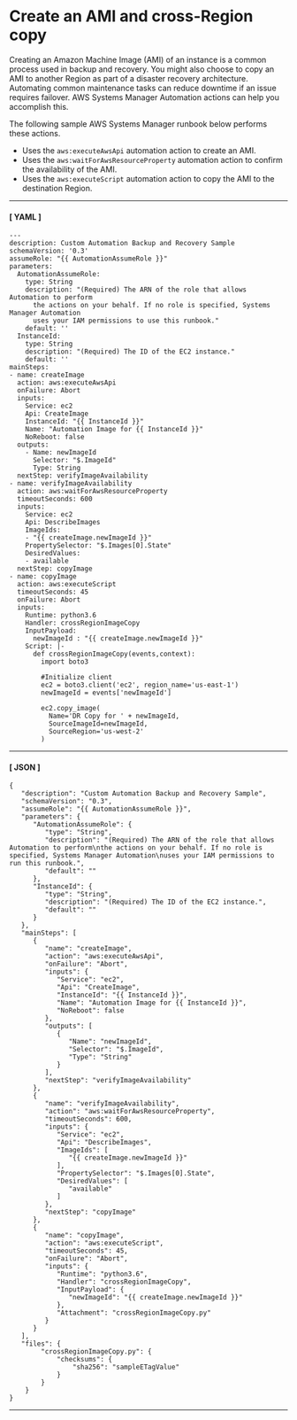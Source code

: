 # Create an AMI and cross\-Region copy<a name="automation-document-sample-bandr"></a>

Creating an Amazon Machine Image \(AMI\) of an instance is a common process used in backup and recovery\. You might also choose to copy an AMI to another Region as part of a disaster recovery architecture\. Automating common maintenance tasks can reduce downtime if an issue requires failover\. AWS Systems Manager Automation actions can help you accomplish this\.

The following sample AWS Systems Manager runbook below performs these actions\. 
+ Uses the `aws:executeAwsApi` automation action to create an AMI\.
+ Uses the `aws:waitForAwsResourceProperty` automation action to confirm the availability of the AMI\.
+ Uses the `aws:executeScript` automation action to copy the AMI to the destination Region\.

------
#### [ YAML ]

```
---
description: Custom Automation Backup and Recovery Sample
schemaVersion: '0.3'
assumeRole: "{{ AutomationAssumeRole }}"
parameters:
  AutomationAssumeRole:
    type: String
    description: "(Required) The ARN of the role that allows Automation to perform
      the actions on your behalf. If no role is specified, Systems Manager Automation
      uses your IAM permissions to use this runbook."
    default: ''
  InstanceId:
    type: String
    description: "(Required) The ID of the EC2 instance."
    default: ''
mainSteps:
- name: createImage
  action: aws:executeAwsApi
  onFailure: Abort
  inputs:
    Service: ec2
    Api: CreateImage
    InstanceId: "{{ InstanceId }}"
    Name: "Automation Image for {{ InstanceId }}"
    NoReboot: false
  outputs:
    - Name: newImageId
      Selector: "$.ImageId"
      Type: String
  nextStep: verifyImageAvailability
- name: verifyImageAvailability
  action: aws:waitForAwsResourceProperty
  timeoutSeconds: 600
  inputs:
    Service: ec2
    Api: DescribeImages
    ImageIds:
    - "{{ createImage.newImageId }}"
    PropertySelector: "$.Images[0].State"
    DesiredValues:
    - available
  nextStep: copyImage
- name: copyImage
  action: aws:executeScript
  timeoutSeconds: 45
  onFailure: Abort
  inputs:
    Runtime: python3.6
    Handler: crossRegionImageCopy
    InputPayload:
      newImageId : "{{ createImage.newImageId }}"
    Script: |-
      def crossRegionImageCopy(events,context):
        import boto3

        #Initialize client
        ec2 = boto3.client('ec2', region_name='us-east-1')
        newImageId = events['newImageId']

        ec2.copy_image(
          Name='DR Copy for ' + newImageId,
          SourceImageId=newImageId,
          SourceRegion='us-west-2'
        )
```

------
#### [ JSON ]

```
{
   "description": "Custom Automation Backup and Recovery Sample",
   "schemaVersion": "0.3",
   "assumeRole": "{{ AutomationAssumeRole }}",
   "parameters": {
      "AutomationAssumeRole": {
         "type": "String",
         "description": "(Required) The ARN of the role that allows Automation to perform\nthe actions on your behalf. If no role is specified, Systems Manager Automation\nuses your IAM permissions to run this runbook.",
         "default": ""
      },
      "InstanceId": {
         "type": "String",
         "description": "(Required) The ID of the EC2 instance.",
         "default": ""
      }
   },
   "mainSteps": [
      {
         "name": "createImage",
         "action": "aws:executeAwsApi",
         "onFailure": "Abort",
         "inputs": {
            "Service": "ec2",
            "Api": "CreateImage",
            "InstanceId": "{{ InstanceId }}",
            "Name": "Automation Image for {{ InstanceId }}",
            "NoReboot": false
         },
         "outputs": [
            {
               "Name": "newImageId",
               "Selector": "$.ImageId",
               "Type": "String"
            }
         ],
         "nextStep": "verifyImageAvailability"
      },
      {
         "name": "verifyImageAvailability",
         "action": "aws:waitForAwsResourceProperty",
         "timeoutSeconds": 600,
         "inputs": {
            "Service": "ec2",
            "Api": "DescribeImages",
            "ImageIds": [
               "{{ createImage.newImageId }}"
            ],
            "PropertySelector": "$.Images[0].State",
            "DesiredValues": [
               "available"
            ]
         },
         "nextStep": "copyImage"
      },
      {
         "name": "copyImage",
         "action": "aws:executeScript",
         "timeoutSeconds": 45,
         "onFailure": "Abort",
         "inputs": {
            "Runtime": "python3.6",
            "Handler": "crossRegionImageCopy",
            "InputPayload": {
               "newImageId": "{{ createImage.newImageId }}"
            },
            "Attachment": "crossRegionImageCopy.py"
         }
      }
   ],
   "files": {
        "crossRegionImageCopy.py": {
            "checksums": {
                "sha256": "sampleETagValue"
            }
        }
    }
}
```

------